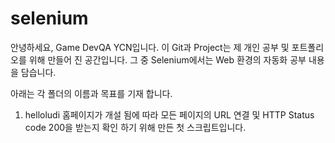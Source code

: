 # selenium
안녕하세요, Game DevQA YCN입니다. 이 Git과 Project는 제 개인 공부 및 포트폴리오를 위해 만들어 진 공간입니다.
그 중 Selenium에서는 Web 환경의 자동화 공부 내용을 담습니다.

아래는 각 폴더의 이름과 목표를 기재 합니다.

1. helloludi
홈페이지가 개설 됨에 따라 모든 페이지의 URL 연결 및 HTTP Status code 200을 받는지 확인 하기 위해 만든 첫 스크립트입니다.
